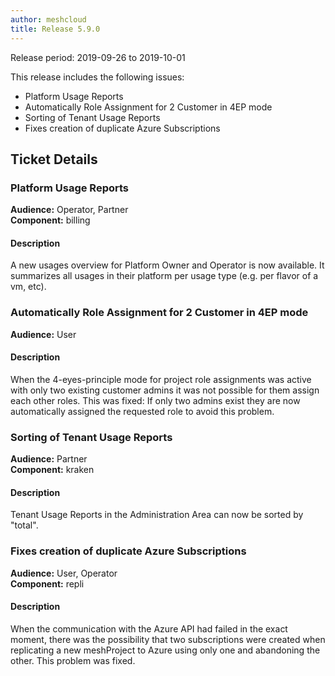 ```yaml
---
author: meshcloud
title: Release 5.9.0
---
```


Release period: 2019-09-26 to 2019-10-01

This release includes the following issues:
* Platform Usage Reports
* Automatically Role Assignment for 2 Customer in 4EP mode
* Sorting of Tenant Usage Reports
* Fixes creation of duplicate Azure Subscriptions
<!--truncate-->

## Ticket Details
### Platform Usage Reports
**Audience:** Operator, Partner<br>**Component:** billing


#### Description
A new usages overview for Platform Owner and Operator is now available. It summarizes all usages in their platform per usage type (e.g. per flavor of a vm, etc).

### Automatically Role Assignment for 2 Customer in 4EP mode
**Audience:** User<br>

#### Description
When the 4-eyes-principle mode for project role assignments was active with only two existing customer admins it was not possible for them assign each other roles.
This was fixed: If only two admins exist they are now automatically assigned the requested role to avoid this problem.

### Sorting of Tenant Usage Reports
**Audience:** Partner<br>**Component:** kraken


#### Description
Tenant Usage Reports in the Administration Area can now be sorted by "total".

### Fixes creation of duplicate Azure Subscriptions
**Audience:** User, Operator<br>**Component:** repli


#### Description
When the communication with the Azure API had failed in the exact moment, there was the possibility that
two subscriptions were created when replicating a new meshProject to Azure using only one and abandoning 
the other. This problem was fixed.

